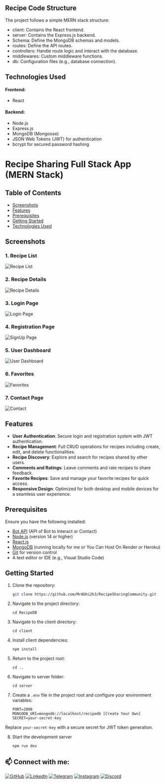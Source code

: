 
## Recipe Code Structure
The project follows a simple MERN stack structure:

- client: Contains the React frontend.
- server: Contains the Express.js backend.
- Schema: Define the MongoDB schemas and models.
- routes: Define the API routes.
- controllers: Handle route logic and interact with the database.
- middlewares: Custom middleware functions.
- db: Configuration files (e.g., database connection).

## Technologies Used
#### Frontend:

- React

#### Backend:

- Node.js
- Express.js
- MongoDB (Mongoose)
- JSON Web Tokens (JWT) for authentication
- bcrypt for secured password hashing

# Recipe Sharing Full Stack App (MERN Stack)

## Table of Contents

- [Screenshots](#screenshots)
- [Features](#features)
- [Prerequisites](#prerequisites)
- [Getting Started](#getting-started)
- [Technologies Used](#technologies-used)

## Screenshots


### 1. Recipe List
![Recipe List](screenshots/recipe-list.png)

### 2. Recipe Details
![Recipe Details](screenshots/recipe-details.png)

### 3. Login Page
![Login Page](screenshots/login.png)

### 4. Registration Page
![SignUp Page](screenshots/signup.png)

### 5. User Dashboard
![User Dashboard](screenshots/user-dashboard.png)

### 6. Favorites
![Favorites](screenshots/favorites.png)

### 7. Contact Page
![Contact](screenshots/contact.png)

## Features

- **User Authentication**: Secure login and registration system with JWT authentication.
- **Recipe Management**: Full CRUD operations for recipes including create, edit, and delete functionalities.
- **Recipe Discovery**: Explore and search for recipes shared by other users.
- **Comments and Ratings**: Leave comments and rate recipes to share feedback.
- **Favorite Recipes**: Save and manage your favorite recipes for quick access.
- **Responsive Design**: Optimized for both desktop and mobile devices for a seamless user experience.

## Prerequisites

Ensure you have the following installed:

- [Bot API](api.telegram.org) (API of Bot to Interact or Contact)
- [Node.js](https://nodejs.org/) (version 14 or higher)
- [React.js](https://react.dev/)
- [MongoDB](https://www.mongodb.com/) (running locally for  me or You Can Host On Render or Heroku)
- [Git](https://git-scm.com/) for version control
- A text editor or IDE (e.g., Visual Studio Code)

## Getting Started

1. Clone the repository:

   ```bash
   git clone https://github.com/MrAbhi2k3/RecipeSharingCommunity.git

2. Navigate to the project directory:

       cd RecipeDB   

3. Navigate to the client directory:
     
       cd client

4. Install client dependencies:

       npm install 

5. Return to the project root:

       cd ..

6. Navigate to server folder:

       cd server

7. Create a `.env` file in the project root and configure your environment variables:
   
       PORT=2000
       MONGODB_URI=mongodb://localhost/recipedb [Create Your Own]
       SECRET=your-secret-key
Replace `your-secret-key` with a secure secret for JWT token generation.

8. Start the development server

       npm run dev

## 📫 Connect with me:

[![GitHub](https://img.shields.io/badge/-GitHub-181717?style=flat-square&logo=github&logoColor=white)](https://github.com/MrAbhi2k3)
[![LinkedIn](https://img.shields.io/badge/-LinkedIn-0077B5?style=flat-square&logo=linkedin&logoColor=white)](https://www.linkedin.com/in/mrabhii2k3/)
[![Telegram](https://img.shields.io/badge/-Telegram-26A5E4?style=flat-square&logo=telegram&logoColor=white)](https://t.me/TeleRoidGroup)
[![Instagram](https://img.shields.io/badge/-Instagram-E4405F?style=flat-square&logo=instagram&logoColor=white)](https://www.instagram.com/MrAbhi_2k3/)
[![Discord](https://img.shields.io/badge/-Discord-5865F2?style=flat-square&logo=discord&logoColor=white)](https://discord.gg/qPDzU64r)
